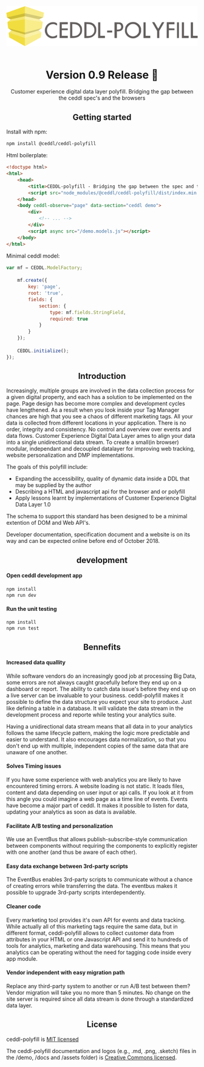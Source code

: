 <div align="center">
    <img src="https://github.com/ceddl/ceddl-polyfill/raw/master/assets/logotext.png">
<br>
<br>
<h1>Version 0.9 Release 🎉</h1>
</div>


<div align="center">
  <p>
    Customer experience digital data layer polyfill. Bridging the gap between the ceddl spec's and the browsers
  </p>

</div>

<h2 align="center">Getting started</h2>

Install with npm:

```bash
npm install @ceddl/ceddl-polyfill
```

Html boilerplate:
```html
<!doctype html>
<html>
    <head>
        <title>CEDDL-polyfill - Bridging the gap between the spec and the browsers</title>
        <script src="node_modules/@ceddl/ceddl-polyfill/dist/index.min.js" ></script>
    </head>
    <body ceddl-observe="page" data-section="ceddl demo">
        <div>
            <!-- ... -->
        </div>
        <script async src="/demo.models.js"></script>
    </body>
</html>
```

Minimal ceddl model:
```js
var mf = CEDDL.ModelFactory;

    mf.create({
        key: 'page',
        root: 'true',
        fields: {
            section: {
                type: mf.fields.StringField,
                required: true
            }
        }
    });

    CEDDL.initialize();
});
```

<h2 align="center">Introduction</h2>

Increasingly, multiple groups are involved in the data collection process for a given digital property, and each has a solution to be implemented on the page. Page design has become more complex and development cycles have lengthened. As a result when you look inside your Tag Manager chances are high that you see a chaos of different marketing tags. All your data is collected from different locations in your application. There is no order, integrity and consistency. No control and overview over events and data flows. Customer Experience Digital Data Layer ames to align your data into a single unidirectional data stream. To create a small(in browser) modular, independant and decoupled datalayer for improving web tracking, website personalization and DMP implementations.

The goals of this polyfill include:
* Expanding the accessibility, quality of dynamic data inside a DDL that may be supplied by the author
* Describing a HTML and javascript api for the browser and or polyfill
* Apply lessons learnt by implementations of Customer Experience Digital Data Layer 1.0

The schema to support this standard has been designed to be a minimal extention of DOM and Web API's.

Developer documentation, specification document and a website is on its way and can be expected online before end of October 2018.


<h2 align="center">development</h2>

#### Open ceddl development app
```
npm install
npm run dev
```

#### Run the unit testing
```
npm install
npm run test
```

<h2 align="center">Bennefits </h2>

#### Increased data quallity
While software vendors do an increasingly good job at processing Big Data, some errors are not always caught gracefully before they end up on a dashboard or report. The ability to catch data issue's before they end up on a live server can be invaluable to your business. ceddl-polyfill makes it possible to define the data structure you expect your site to produce. Just like defining a table in a database. It will validate the data stream in the development process and reporte while testing your analytics suite.

Having a unidirectional data stream means that all data in to your analytics follows the same lifecycle pattern, making the logic more predictable and easier to understand. It also encourages data normalization, so that you don't end up with multiple, independent copies of the same data that are unaware of one another.

#### Solves Timing issues
If you have some experience with web analytics you are likely to have encountered timing errors. A website loading is not static. It loads files, content and data depending on user input or api calls. If you look at it from this angle you could imagine a web page as a time line of events. Events have become a major part of ceddl. It makes it possible to listen for data, updating your analytics as soon as data is available.

#### Facilitate A/B testing and personalization
We use an EventBus that allows publish-subscribe-style communication between components without requiring the components to explicitly register with one another (and thus be aware of each other).


#### Easy data exchange between 3rd-party scripts
The EventBus enables 3rd-party scripts to communicate without a chance of creating errors while transferring the data. The eventbus makes it possible to upgrade 3rd-party scripts interdependently.

#### Cleaner code
Every marketing tool provides it's own API for events and data tracking. While actually all of this marketing tags require the same data, but in different format, ceddl-polyfill allows to collect customer data from attributes in your HTML or one Javascript API and send it to hundreds of tools for analytics, marketing and data warehousing. This means that you analytics can be operating without the need for tagging code inside every app module.

#### Vendor independent with easy migration path
Replace any third-party system to another or run A/B test between them? Vendor migration will take you no more than 5 minutes. No change on the site server is required since all data stream is done through a standardized data layer.

<h2 align="center">License</h2>

ceddl-polyfill is [MIT licensed]()

The ceddl-polyfill documentation and logos (e.g., .md, .png, .sketch)  files in the /demo, /docs and /assets folder) is [Creative Commons licensed]().
